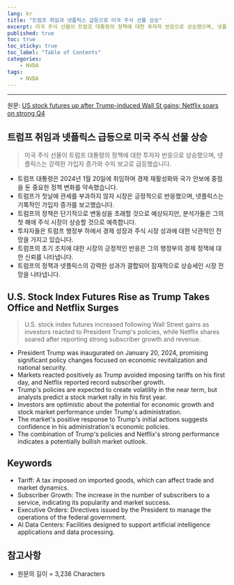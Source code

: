 ```yaml
---
lang: kr
title: "트럼프 취임과 넷플릭스 급등으로 미국 주식 선물 상승"
excerpt: 미국 주식 선물이 트럼프 대통령의 정책에 대한 투자자 반응으로 상승했으며, 넷플릭스는 강력한 가입자 증가와 수익 보고로 급등했습니다.
published: true
toc: true
toc_sticky: true
toc_label: "Table of Contents"
categories:
    - NVDA
tags:
    - NVDA
---
```


---

  원문: [US stock futures up after Trump-induced Wall St gains; Netflix soars on strong Q4](https://www.investing.com/news/stock-market-news/us-stock-futures-up-after-trumpinduced-wall-st-gains-netflix-soars-on-strong-q4-3823509)

## 트럼프 취임과 넷플릭스 급등으로 미국 주식 선물 상승

> 미국 주식 선물이 트럼프 대통령의 정책에 대한 투자자 반응으로 상승했으며, 넷플릭스는 강력한 가입자 증가와 수익 보고로 급등했습니다.


- 트럼프 대통령은 2024년 1월 20일에 취임하며 경제 재활성화와 국가 안보에 중점을 둔 중요한 정책 변화를 약속했습니다.
- 트럼프가 첫날에 관세를 부과하지 않자 시장은 긍정적으로 반응했으며, 넷플릭스는 기록적인 가입자 증가를 보고했습니다.
- 트럼프의 정책은 단기적으로 변동성을 초래할 것으로 예상되지만, 분석가들은 그의 첫 해에 주식 시장이 상승할 것으로 예측합니다.
- 투자자들은 트럼프 행정부 하에서 경제 성장과 주식 시장 성과에 대한 낙관적인 전망을 가지고 있습니다.
- 트럼프의 초기 조치에 대한 시장의 긍정적인 반응은 그의 행정부의 경제 정책에 대한 신뢰를 나타냅니다.
- 트럼프의 정책과 넷플릭스의 강력한 성과가 결합되어 잠재적으로 상승세인 시장 전망을 나타냅니다.

## U.S. Stock Index Futures Rise as Trump Takes Office and Netflix Surges

> U.S. stock index futures increased following Wall Street gains as investors reacted to President Trump's policies, while Netflix shares soared after reporting strong subscriber growth and revenue.


- President Trump was inaugurated on January 20, 2024, promising significant policy changes focused on economic revitalization and national security.
- Markets reacted positively as Trump avoided imposing tariffs on his first day, and Netflix reported record subscriber growth.
- Trump's policies are expected to create volatility in the near term, but analysts predict a stock market rally in his first year.
- Investors are optimistic about the potential for economic growth and stock market performance under Trump's administration.
- The market's positive response to Trump's initial actions suggests confidence in his administration's economic policies.
- The combination of Trump's policies and Netflix's strong performance indicates a potentially bullish market outlook.

## Keywords

- Tariff: A tax imposed on imported goods, which can affect trade and market dynamics.
- Subscriber Growth: The increase in the number of subscribers to a service, indicating its popularity and market success.
- Executive Orders: Directives issued by the President to manage the operations of the federal government.
- AI Data Centers: Facilities designed to support artificial intelligence applications and data processing.

## 참고사항

- 원문의 길이 = 3,238 Characters

